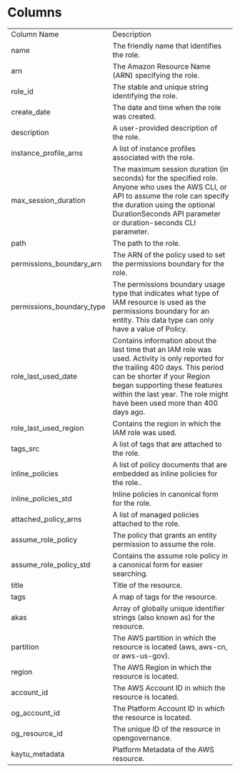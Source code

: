 # Columns  

<table>
	<tr><td>Column Name</td><td>Description</td></tr>
	<tr><td>name</td><td>The friendly name that identifies the role.</td></tr>
	<tr><td>arn</td><td>The Amazon Resource Name (ARN) specifying the role.</td></tr>
	<tr><td>role_id</td><td>The stable and unique string identifying the role.</td></tr>
	<tr><td>create_date</td><td>The date and time when the role was created.</td></tr>
	<tr><td>description</td><td>A user-provided description of the role.</td></tr>
	<tr><td>instance_profile_arns</td><td>A list of instance profiles associated with the role.</td></tr>
	<tr><td>max_session_duration</td><td>The maximum session duration (in seconds) for the specified role. Anyone who uses the AWS CLI, or API to assume the role can specify the duration using the optional DurationSeconds API parameter or duration-seconds CLI parameter.</td></tr>
	<tr><td>path</td><td>The path to the role.</td></tr>
	<tr><td>permissions_boundary_arn</td><td>The ARN of the policy used to set the permissions boundary for the role.</td></tr>
	<tr><td>permissions_boundary_type</td><td>The permissions boundary usage type that indicates what type of IAM resource is used as the permissions boundary for an entity. This data type can only have a value of Policy.</td></tr>
	<tr><td>role_last_used_date</td><td>Contains information about the last time that an IAM role was used. Activity is only reported for the trailing 400 days. This period can be shorter if your Region began supporting these features within the last year. The role might have been used more than 400 days ago.</td></tr>
	<tr><td>role_last_used_region</td><td>Contains the region in which the IAM role was used.</td></tr>
	<tr><td>tags_src</td><td>A list of tags that are attached to the role.</td></tr>
	<tr><td>inline_policies</td><td>A list of policy documents that are embedded as inline policies for the role..</td></tr>
	<tr><td>inline_policies_std</td><td>Inline policies in canonical form for the role.</td></tr>
	<tr><td>attached_policy_arns</td><td>A list of managed policies attached to the role.</td></tr>
	<tr><td>assume_role_policy</td><td>The policy that grants an entity permission to assume the role.</td></tr>
	<tr><td>assume_role_policy_std</td><td>Contains the assume role policy in a canonical form for easier searching.</td></tr>
	<tr><td>title</td><td>Title of the resource.</td></tr>
	<tr><td>tags</td><td>A map of tags for the resource.</td></tr>
	<tr><td>akas</td><td>Array of globally unique identifier strings (also known as) for the resource.</td></tr>
	<tr><td>partition</td><td>The AWS partition in which the resource is located (aws, aws-cn, or aws-us-gov).</td></tr>
	<tr><td>region</td><td>The AWS Region in which the resource is located.</td></tr>
	<tr><td>account_id</td><td>The AWS Account ID in which the resource is located.</td></tr>
	<tr><td>og_account_id</td><td>The Platform Account ID in which the resource is located.</td></tr>
	<tr><td>og_resource_id</td><td>The unique ID of the resource in opengovernance.</td></tr>
	<tr><td>kaytu_metadata</td><td>Platform Metadata of the AWS resource.</td></tr>
</table>